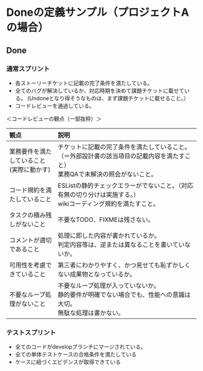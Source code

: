 # Doneの定義サンプル（プロジェクトAの場合）

## Done

### 通常スプリント

* 各ストーリーチケットに記載の完了条件を満たしている。
* 全てのバグが解決しているか、対応時期を決めて課題チケットに載せている。
(Undoneとなり得そうなものは、まず課題チケットに載せること。）
* コードレビューを通過している。

＜コードレビューの観点（一部抜粋）＞

|観点|説明|
|:-- |:-- |
|業務要件を満たしていること<br>(実際に動かす)|チケットに記載の完了条件を満たしていること。（＝外部設計書の該当項目の記載内容を満たすこと）<br>業務QAで未解決の照会がないこと。|
|コード規約を満たしていること|ESListの静的チェックエラーがでないこと。（対応有無の切り分けは実施する。）<br>wikiコーディング規約を満たすこと。|
|タスクの積み残しがないこと|不要なTODO、FIXMEは残さない。|
|コメントが適切であること|処理に即した内容が書かれているか。<br>判定内容等は、逆または異なることを書いていないか。|
|可用性を考慮できていること|第三者にわかりやすく、かつ見せても恥ずかしくない成果物となっているか。|
|不要なループ処理がないこと|不要なループ処理が入っていないか。<br>静的要件が明確でない場合でも、性能への意識は大切。<br>無駄な処理は書かない。|

### テストスプリント

* 全てのコードがdevelopブランチにマージされている。
* 全ての単体テストケースの合格条件を満たしている
* ケースに紐づくエビデンスが取得できている
